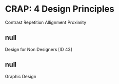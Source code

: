 # CRAP: 4 Design Principles

Contrast
Repetition
Allignment
Proximity 

## null

Design for Non Designers [ID 43]

## null

Graphic Design

